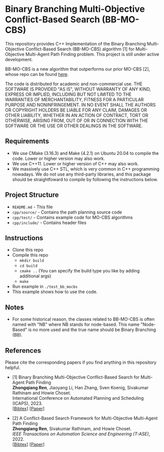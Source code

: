 # Binary Branching Multi-Objective Conflict-Based Search (BB-MO-CBS)

This repository provides C++ Implementation of the Binary Branching Multi-Objective Conflict-Based Search (BB-MO-CBS) algorithm [1] for Multi-Objective Multi-Agent Path Finding problem. This project is still under active development. 

BB-MO-CBS is a new algorithm that outperforms our prior MO-CBS [2], whose repo can be found [here](https://github.com/wonderren/public_cppmomapf).

The code is distributed for academic and non-commercial use.
THE SOFTWARE IS PROVIDED "AS IS", WITHOUT WARRANTY OF ANY KIND, EXPRESS OR
IMPLIED, INCLUDING BUT NOT LIMITED TO THE WARRANTIES OF MERCHANTABILITY,
FITNESS FOR A PARTICULAR PURPOSE AND NONINFRINGEMENT. IN NO EVENT SHALL THE
AUTHORS OR COPYRIGHT HOLDERS BE LIABLE FOR ANY CLAIM, DAMAGES OR OTHER
LIABILITY, WHETHER IN AN ACTION OF CONTRACT, TORT OR OTHERWISE, ARISING FROM,
OUT OF OR IN CONNECTION WITH THE SOFTWARE OR THE USE OR OTHER DEALINGS IN THE
SOFTWARE.

## Requirements

* We use CMake (3.16.3) and Make (4.2.1) on Ubuntu 20.04 to compile the code. Lower or higher version may also work. 
* We use C++11. Lower or higher version of C++ may also work.
* We massively use C++ STL, which is very common in C++ programming nowadays. We do not use any third-party libraries, and this package should be straightfoward to compile by following the instructions below.

## Project Structure

* `README.md` - This file
* `cpp/source/` - Contains the path planning source code
* `cpp/test/` - Contains example code for MO-CBS algorithms
* `cpp/include/` - Contains header files

## Instructions

* Clone this repo
* Compile this repo
  * `mkdir build`
  * `cd build`
  * `cmake ..` (You can specify the build type you like by adding additional args)
  * `make`
* Run example in `./test_bb_mocbs `
* This example shows how to use the code.

## Notes

* For some historical reason, the classes related to BB-MO-CBS is often named with "NB" where NB stands for node-based. This name "Node-Based" is no more used and the true name should be Binary Branching (BB).

## References

Please cite the corresponding papers if you find anything in this repository helpful.

* [1] Binary Branching Multi-Objective Conflict-Based Search for Multi-Agent Path Finding\
**Zhongqiang Ren**, Jiaoyang Li, Han Zhang, Sven Koenig, Sivakumar Rathinam and Howie Choset.\
International Conference on Automated Planning and Scheduling (ICAPS), 2023.\
[[Bibtex](https://wonderren.github.io/files/bibtex_ren23bbmocbs.txt)]
[[Paper](https://wonderren.github.io/files/ren23_BBMOCBS_ICAPS23.pdf)]

* [2] A Conflict-Based Search Framework for Multi-Objective Multi-Agent Path Finding\
	**Zhongqiang Ren**, Sivakumar Rathinam, and Howie Choset.\
	<i>IEEE Transactions on Automation Science and Engineering (T-ASE)</i>, 2022.\
[[Bibtex](https://wonderren.github.io/files/bibtex_ren21mocbs_tase.txt)]
[[Paper](https://wonderren.github.io/files/ren22_mocbs_tase_final.pdf)]
